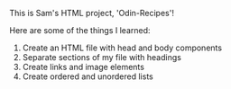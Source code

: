 This is Sam's HTML project, 'Odin-Recipes'!

Here are some of the things I learned:
1) Create an HTML file with head and body components
2) Separate sections of my file with headings
3) Create links and image elements
4) Create ordered and unordered lists